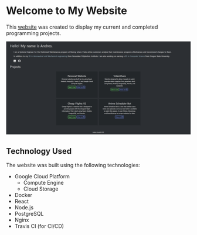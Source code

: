# Welcome to My Website

This [website](https://andreszourelli.me/) was created to display my current and completed programming projects. 

![Website Image](/images/website.png)

## Technology Used

The website was built using the following technologies:

- Google Cloud Platform
  - Compute Engine
  - Cloud Storage
- Docker 
- React
- Node.js
- PostgreSQL
- Nginx
- Travis CI (for CI/CD)
